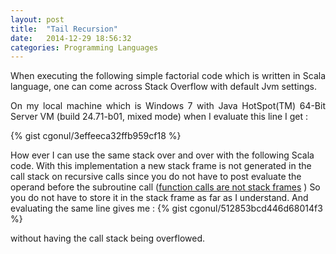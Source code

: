 ```yaml
---
layout: post
title:  "Tail Recursion"
date:   2014-12-29 18:56:32
categories: Programming Languages
---
```

<p align="justify">
When executing the following simple factorial code which is written 
in Scala language, one can come across Stack Overflow with default Jvm settings. 
</p>

<p align="justify">
On my local machine which is Windows 7 with Java HotSpot(TM) 64-Bit Server VM (build 24.71-b01, mixed mode) when I evaluate this line
I get :
</p>
{% gist cgonul/3effeeca32ffb959cf18 %} 

How ever I can use the same stack over and over with the following Scala code. With this
implementation a new stack frame is not generated in the call stack on recursive calls since you do not have to
post evaluate the operand before the subroutine call ([function calls are not stack frames](http://ezrakilty.net/research/2009/11/function_calls_are_not_stack_frames.html) )
So you do not have to store it in the stack frame as far as I understand.
And evaluating the same line gives me :
{% gist cgonul/512853bcd446d68014f3 %} 

without having the call stack being overflowed.

